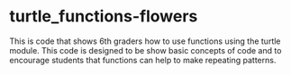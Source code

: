 # turtle_functions-flowers
This is code that shows 6th graders how to use functions using the turtle module. This code is designed to be show basic concepts of code and to encourage students that functions can help to make repeating patterns.
